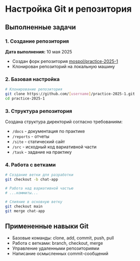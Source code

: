 # Настройка Git и репозитория

## Выполненные задачи

### 1. Создание репозитория
**Дата выполнения:** 10 мая 2025
- Создан форк репозитория [mospol/practice-2025-1](https://github.com/mospol/practice-2025-1)
- Клонирован репозиторий на локальную машину

### 2. Базовая настройка
```bash
# Клонирование репозитория
git clone https://github.com/[username]/practice-2025-1.git
cd practice-2025-1
```

### 3. Структура репозитория
Создана структура директорий согласно требованиям:

- `/docs` - документация по практике
- `/reports` - отчеты
- `/site` - статический сайт
- `/src` - исходный код вариативной части
- `/task` - задание на практику

### 4. Работа с ветками
```bash
# Создание ветки для разработки
git checkout -b chat-app

# Работа над вариативной частью
# ...коммиты...

# Слияние в основную ветку
git checkout main
git merge chat-app
```

## Примененные навыки Git
- Базовые команды: clone, add, commit, push, pull
- Работа с ветками: branch, checkout, merge
- Управление удаленными репозиториями
- Написание осмысленных commit-сообщений

